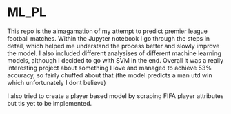 # ML_PL

This repo is the almagamation of my attempt to predict premier league football matches. 
Within the Jupyter notebook I go through the steps in detail, which helped me understand the process better and slowly improve the model.
I also included different analysises of different machine learning models, although I decided to go with SVM in the end.
Overall it was a really interesting project about something I love and managed to achieve 53% accuracy, so fairly chuffed about that (the model predicts a man utd win which unfortunately I dont believe)

I also tried to create a player based model by scraping FIFA player attributes but tis yet to be implemented.
